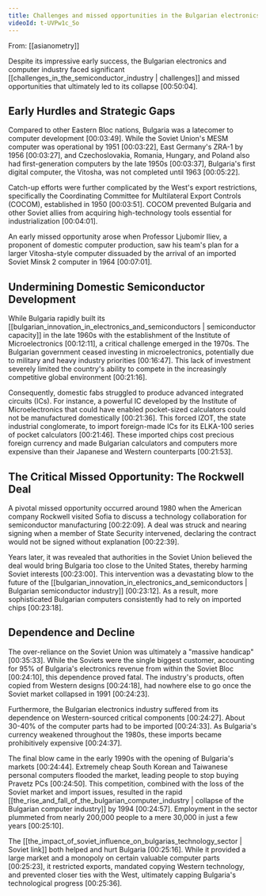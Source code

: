```yaml
---
title: Challenges and missed opportunities in the Bulgarian electronics industry
videoId: t-UVPw1c_So
---
```


From: [[asianometry]] <br/> 

Despite its impressive early success, the Bulgarian electronics and computer industry faced significant [[challenges_in_the_semiconductor_industry | challenges]] and missed opportunities that ultimately led to its collapse <a class="yt-timestamp" data-t="00:50:04">[00:50:04]</a>.

## Early Hurdles and Strategic Gaps

Compared to other Eastern Bloc nations, Bulgaria was a latecomer to computer development <a class="yt-timestamp" data-t="00:03:49">[00:03:49]</a>. While the Soviet Union's MESM computer was operational by 1951 <a class="yt-timestamp" data-t="00:03:22">[00:03:22]</a>, East Germany's ZRA-1 by 1956 <a class="yt-timestamp" data-t="00:03:27">[00:03:27]</a>, and Czechoslovakia, Romania, Hungary, and Poland also had first-generation computers by the late 1950s <a class="yt-timestamp" data-t="00:03:37">[00:03:37]</a>, Bulgaria's first digital computer, the Vitosha, was not completed until 1963 <a class="yt-timestamp" data-t="00:05:22">[00:05:22]</a>.

Catch-up efforts were further complicated by the West's export restrictions, specifically the Coordinating Committee for Multilateral Export Controls (COCOM), established in 1950 <a class="yt-timestamp" data-t="00:03:51">[00:03:51]</a>. COCOM prevented Bulgaria and other Soviet allies from acquiring high-technology tools essential for industrialization <a class="yt-timestamp" data-t="00:04:01">[00:04:01]</a>.

An early missed opportunity arose when Professor Ljubomir Iliev, a proponent of domestic computer production, saw his team's plan for a larger Vitosha-style computer dissuaded by the arrival of an imported Soviet Minsk 2 computer in 1964 <a class="yt-timestamp" data-t="00:07:01">[00:07:01]</a>.

## Undermining Domestic Semiconductor Development

While Bulgaria rapidly built its [[bulgarian_innovation_in_electronics_and_semiconductors | semiconductor capacity]] in the late 1960s with the establishment of the Institute of Microelectronics <a class="yt-timestamp" data-t="00:12:11">[00:12:11]</a>, a critical challenge emerged in the 1970s. The Bulgarian government ceased investing in microelectronics, potentially due to military and heavy industry priorities <a class="yt-timestamp" data-t="00:16:47">[00:16:47]</a>. This lack of investment severely limited the country's ability to compete in the increasingly competitive global environment <a class="yt-timestamp" data-t="00:21:16">[00:21:16]</a>.

Consequently, domestic fabs struggled to produce advanced integrated circuits (ICs). For instance, a powerful IC developed by the Institute of Microelectronics that could have enabled pocket-sized calculators could not be manufactured domestically <a class="yt-timestamp" data-t="00:21:36">[00:21:36]</a>. This forced IZOT, the state industrial conglomerate, to import foreign-made ICs for its ELKA-100 series of pocket calculators <a class="yt-timestamp" data-t="00:21:46">[00:21:46]</a>. These imported chips cost precious foreign currency and made Bulgarian calculators and computers more expensive than their Japanese and Western counterparts <a class="yt-timestamp" data-t="00:21:53">[00:21:53]</a>.

## The Critical Missed Opportunity: The Rockwell Deal

A pivotal missed opportunity occurred around 1980 when the American company Rockwell visited Sofia to discuss a technology collaboration for semiconductor manufacturing <a class="yt-timestamp" data-t="00:22:09">[00:22:09]</a>. A deal was struck and nearing signing when a member of State Security intervened, declaring the contract would not be signed without explanation <a class="yt-timestamp" data-t="00:22:39">[00:22:39]</a>.

Years later, it was revealed that authorities in the Soviet Union believed the deal would bring Bulgaria too close to the United States, thereby harming Soviet interests <a class="yt-timestamp" data-t="00:23:00">[00:23:00]</a>. This intervention was a devastating blow to the future of the [[bulgarian_innovation_in_electronics_and_semiconductors | Bulgarian semiconductor industry]] <a class="yt-timestamp" data-t="00:23:12">[00:23:12]</a>. As a result, more sophisticated Bulgarian computers consistently had to rely on imported chips <a class="yt-timestamp" data-t="00:23:18">[00:23:18]</a>.

## Dependence and Decline

The over-reliance on the Soviet Union was ultimately a "massive handicap" <a class="yt-timestamp" data-t="00:35:33">[00:35:33]</a>. While the Soviets were the single biggest customer, accounting for 95% of Bulgaria's electronics revenue from within the Soviet Bloc <a class="yt-timestamp" data-t="00:24:10">[00:24:10]</a>, this dependence proved fatal. The industry's products, often copied from Western designs <a class="yt-timestamp" data-t="00:24:18">[00:24:18]</a>, had nowhere else to go once the Soviet market collapsed in 1991 <a class="yt-timestamp" data-t="00:24:23">[00:24:23]</a>.

Furthermore, the Bulgarian electronics industry suffered from its dependence on Western-sourced critical components <a class="yt-timestamp" data-t="00:24:27">[00:24:27]</a>. About 30-40% of the computer parts had to be imported <a class="yt-timestamp" data-t="00:24:33">[00:24:33]</a>. As Bulgaria's currency weakened throughout the 1980s, these imports became prohibitively expensive <a class="yt-timestamp" data-t="00:24:37">[00:24:37]</a>.

The final blow came in the early 1990s with the opening of Bulgaria's markets <a class="yt-timestamp" data-t="00:24:44">[00:24:44]</a>. Extremely cheap South Korean and Taiwanese personal computers flooded the market, leading people to stop buying Pravetz PCs <a class="yt-timestamp" data-t="00:24:50">[00:24:50]</a>. This competition, combined with the loss of the Soviet market and import issues, resulted in the rapid [[the_rise_and_fall_of_the_bulgarian_computer_industry | collapse of the Bulgarian computer industry]] by 1994 <a class="yt-timestamp" data-t="00:24:57">[00:24:57]</a>. Employment in the sector plummeted from nearly 200,000 people to a mere 30,000 in just a few years <a class="yt-timestamp" data-t="00:25:10">[00:25:10]</a>.

The [[the_impact_of_soviet_influence_on_bulgarias_technology_sector | Soviet link]] both helped and hurt Bulgaria <a class="yt-timestamp" data-t="00:25:16">[00:25:16]</a>. While it provided a large market and a monopoly on certain valuable computer parts <a class="yt-timestamp" data-t="00:25:23">[00:25:23]</a>, it restricted exports, mandated copying Western technology, and prevented closer ties with the West, ultimately capping Bulgaria's technological progress <a class="yt-timestamp" data-t="00:25:36">[00:25:36]</a>.